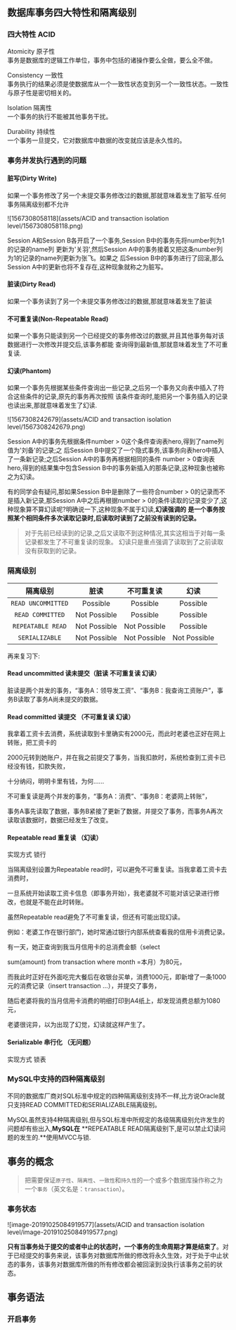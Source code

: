 ## 数据库事务四大特性和隔离级别


### 四大特性 ACID

Atomicity 原子性  
事务是数据库的逻辑工作单位，事务中包括的诸操作要么全做，要么全不做。


Consistency 一致性    
事务执行的结果必须是使数据库从一个一致性状态变到另一个一致性状态。一致性与原子性是密切相关的。

Isolation 隔离性  
一个事务的执行不能被其他事务干扰。

Durability 持续性  
一个事务一旦提交，它对数据库中数据的改变就应该是永久性的。



### 事务并发执行遇到的问题

#### 脏写(Dirty Write)

如果一个事务修改了另一个未提交事务修改过的数据,那就意味着发生了脏写.任何事务隔离级别都不允许

![1567308058118](assets/ACID and transaction isolation level/1567308058118.png)

Session A和Session B各开启了一个事务,Session B中的事务先将number列为1的记录的name列
更新为'关羽',然后Session A中的事务接着又把这条number列为1的记录的name列更新为张⻜。如果之
后Session B中的事务进行了回滚,那么Session A中的更新也将不复存在,这种现象就称之为脏写。

#### 脏读(Dirty Read)

如果一个事务读到了另一个未提交事务修改过的数据,那就意味着发生了脏读

#### 不可重复读(Non-Repeatable Read)

如果一个事务只能读到另一个已经提交的事务修改过的数据,并且其他事务每对该数据进行一次修改并提交后,该事务都能
查询得到最新值,那就意味着发生了不可重复读.

#### 幻读(Phantom)

如果一个事务先根据某些条件查询出一些记录,之后另一个事务又向表中插入了符合这些条件的记录,原先的事务再次按照
该条件查询时,能把另一个事务插入的记录也读出来,那就意味着发生了幻读.

![1567308242679](assets/ACID and transaction isolation level/1567308242679.png)

Session A中的事务先根据条件number > 0这个条件查询表hero,得到了name列值为'刘备'的记录;之
后Session B中提交了一个隐式事务,该事务向表hero中插入了一条新记录;之后Session A中的事务再根据相同的条件
number > 0查询表hero,得到的结果集中包含Session B中的事务新插入的那条记录,这种现象也被称之为幻读。



有的同学会有疑问,那如果Session B中是删除了一些符合number > 0的记录而不是插入新记录,那Session A中之后再根据number > 0的条件读取的记录变少了,这种现象算不算幻读呢?明确说一下,这种现象不属于幻读,**幻读强调的**
**是一个事务按照某个相同条件多次读取记录时,后读取时读到了之前没有读到的记录。**



> 对于先前已经读到的记录,之后又读取不到这种情况,其实这相当于对每一条记录都发生了不可重复读的现象。
> 幻读只是重点强调了读取到了之前读取没有获取到的记录。



### 隔离级别



|      隔离级别      |     脏读     |  不可重复读  |     幻读     |
| :----------------: | :----------: | :----------: | :----------: |
| `READ UNCOMMITTED` |   Possible   |   Possible   |   Possible   |
|  `READ COMMITTED`  | Not Possible |   Possible   |   Possible   |
| `REPEATABLE READ`  | Not Possible | Not Possible |   Possible   |
|   `SERIALIZABLE`   | Not Possible | Not Possible | Not Possible |

再来复习下:

#### Read uncommitted 读未提交（脏读 不可重复读 幻读） 

脏读是两个并发的事务，“事务A：领导发工资”、“事务B：我查询工资账户”，事务B读取了事务A尚未提交的数据。


#### Read committed   读提交  （不可重复读 幻读）

我拿着工资卡去消费，系统读取到卡里确实有2000元，而此时老婆也正好在网上转账，把工资卡的

2000元转到她账户，并在我之前提交了事务，当我扣款时，系统检查到工资卡已经没有钱，扣款失败，

十分纳闷，明明卡里有钱，为何......

不可重复读是两个并发的事务，“事务A：消费”、“事务B：老婆网上转账”，

事务A事先读取了数据，事务B紧接了更新了数据，并提交了事务，而事务A再次读取该数据时，数据已经发生了改变。

#### Repeatable read  重复读  （幻读）

实现方式 锁行

当隔离级别设置为Repeatable read时，可以避免不可重复读。当我拿着工资卡去消费时，

一旦系统开始读取工资卡信息（即事务开始），我老婆就不可能对该记录进行修改，也就是不能在此时转账。

虽然Repeatable read避免了不可重复读，但还有可能出现幻读。

例如：老婆工作在银行部门，她时常通过银行内部系统查看我的信用卡消费记录。

有一天，她正查询到我当月信用卡的总消费金额（select

sum(amount) from transaction where month =本月）为80元，

而我此时正好在外面吃完大餐后在收银台买单，消费1000元，即新增了一条1000元的消费记录（insert
transaction ...），并提交了事务，

随后老婆将我的当月信用卡消费的明细打印到A4纸上，却发现消费总额为1080元，

老婆很诧异，以为出现了幻觉，幻读就这样产生了。



#### Serializable    串行化   （无问题）

实现方式 锁表 



### MySQL中支持的四种隔离级别

不同的数据库厂商对SQL标准中规定的四种隔离级别支持不一样,比方说Oracle就只支持READ COMMITTED和SERIALIZABLE隔离级别。

MySQL虽然支持4种隔离级别,但与SQL标准中所规定的各级隔离级别允许发生的问题却有些出入,**MySQL在**
**REPEATABLE READ隔离级别下,是可以禁止幻读问题的发生的.**使用MVCC与锁.



   

## 事务的概念

> 把需要保证`原子性`、`隔离性`、`一致性`和`持久性`的一个或多个数据库操作称之为一个`事务`（英文名是：`transaction`）。

### 事务状态

![image-20191025084919577](assets/ACID and transaction isolation level/image-20191025084919577.png)

**只有当事务处于提交的或者中止的状态时，一个事务的生命周期才算是结束了**。对于已经提交的事务来说，该事务对数据库所做的修改将永久生效，对于处于中止状态的事务，该事务对数据库所做的所有修改都会被回滚到没执行该事务之前的状态。



## 事务语法

### 开启事务













